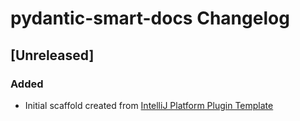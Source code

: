 <!-- Keep a Changelog guide -> https://keepachangelog.com -->

# pydantic-smart-docs Changelog

## [Unreleased]
### Added
- Initial scaffold created from [IntelliJ Platform Plugin Template](https://github.com/JetBrains/intellij-platform-plugin-template)
